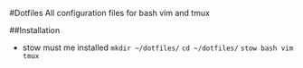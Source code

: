 #Dotfiles
	All configuration files for bash vim and tmux

##Installation
- stow must me installed
`mkdir ~/dotfiles/`
`cd ~/dotfiles/`
`stow bash vim tmux`
